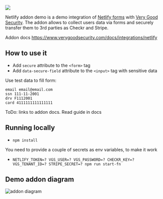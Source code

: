 <a href="https://app.netlify.com/start/deploy?repository=https://github.com/verygoodsecurity/netlify-addon-demo/"><img src="https://www.netlify.com/img/deploy/button.svg"></a>

Netlify addon demo is a demo integration of [Netlify forms](https://www.netlify.com/docs/form-handling/) with [Very Good Security](https://www.verygoodsecurity.com/). The addon allows to collect users data via forms and securely transfer them to 3rd parties as Checkr and Stripe.

Addon docs https://www.verygoodsecurity.com/docs/integrations/netlify


## How to use it 

- Add `secure` attribute to the `<form>` tag
- Add `data-secure-field` attribute to the `<input>` tag with sensitive data

Use test data to fill form:
```
email email@email.com 
ssn 111-11-2001
drv F1112001
card 4111111111111111
```


ToDo: links to addon docs. Read guide in docs

## Running locally
- `npm install`

You need to provide a couple of secrets as env variables, to make it work
- `NETLIFY_TOKEN=? VGS_USER=? VGS_PASSWORD=? CHECKR_KEY=? VGS_TENANT_ID=? STRIPE_SECRET=? npm run start-fn`

## Demo addon diagram

![addon diagram](https://netlify-vgs-demo.netlify.com/Netlify-VGS-addon.svg)

